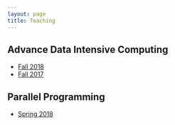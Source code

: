 ```yaml
---
layout: page
title: Teaching
---
```


## Advance Data Intensive Computing

  * [Fall 2018](https://github.com/randalburns/atidic-fall17/wiki/)
  * [Fall 2017](https://github.com/randalburns/atidic-fall17/wiki/Advance-Topics-in-Data-Intensive-Computing)

## Parallel Programming

  * [Spring 2018](http://parallel.cs.jhu.edu/)
